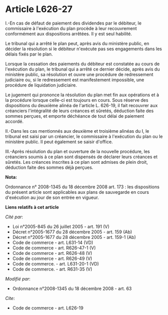 # Article L626-27

I.-En cas de défaut de paiement des dividendes par le débiteur, le commissaire à l'exécution du plan procède à leur
recouvrement conformément aux dispositions arrêtées. Il y est seul habilité. 

Le tribunal qui a arrêté le plan peut, après avis du ministère public, en décider la résolution si le débiteur n'exécute pas
ses engagements dans les délais fixés par le plan. 

Lorsque la cessation des paiements du débiteur est constatée au cours de l'exécution du plan, le tribunal qui a arrêté ce
dernier décide, après avis du ministère public, sa résolution et ouvre une procédure de redressement judiciaire ou, si le
redressement est manifestement impossible, une procédure de liquidation judiciaire. 

Le jugement qui prononce la résolution du plan met fin aux opérations et à la procédure lorsque celle-ci est toujours en
cours. Sous réserve des dispositions du deuxième alinéa de l'article L. 626-19, il fait recouvrer aux créanciers
l'intégralité de leurs créances et sûretés, déduction faite des sommes perçues, et emporte déchéance de tout délai de
paiement accordé. 

II.-Dans les cas mentionnés aux deuxième et troisième alinéas du I, le tribunal est saisi par un créancier, le commissaire à
l'exécution du plan ou le ministère public. Il peut également se saisir d'office. 

III.-Après résolution du plan et ouverture de la nouvelle procédure, les créanciers soumis à ce plan sont dispensés de
déclarer leurs créances et sûretés. Les créances inscrites à ce plan sont admises de plein droit, déduction faite des sommes
déjà perçues.

**Nota:**

Ordonnance n° 2008-1345 du 18 décembre 2008 art. 173 : les dispositions du présent article sont applicables aux plans de
sauvegarde en cours d'exécution au jour de son entrée en vigueur.

**Liens relatifs à cet article**

_Cité par_:

  - Loi n°2005-845 du 26 juillet 2005 - art. 191 (V)
  - Décret n°2005-1677 du 28 décembre 2005 - art. 159 (Ab)
  - Décret n°2005-1677 du 28 décembre 2005 - art. 159-1 (Ab)
  - Code de commerce - art. L631-14 (VD)
  - Code de commerce - art. R626-47-1 (V)
  - Code de commerce - art. R626-48 (V)
  - Code de commerce - art. R626-49 (V)
  - Code de commerce. - art. L631-20-1 (VD)
  - Code de commerce. - art. R631-35 (V)

_Modifié par_:

  - Ordonnance n°2008-1345 du 18 décembre 2008 - art. 63

_Cite_:

  - Code de commerce - art. L626-19

